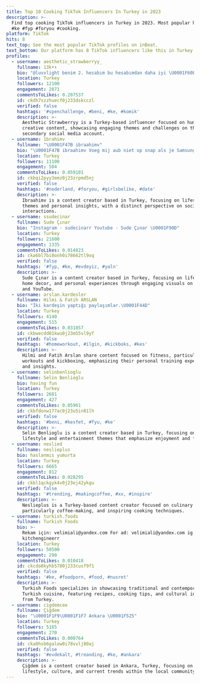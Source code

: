 ```yaml
---
title: Top 10 Cooking TikTok Influencers In Turkey in 2023
description: >-
  Find top cooking TikTok influencers in Turkey in 2023. Most popular hashtags:
  #ke #fyp #foryou #cooking.
platform: TikTok
hits: 8
text_top: See the most popular TikTok profiles on inBeat.
text_bottom: Our platform has 8 TikTok influencers like this in Turkey for you to pitch.
profiles:
  - username: aesthetic_strawberryy_
    fullname: 13k•⬇️
    bio: "@luvxlight benim 2. hesabım bu hesabımdan daha iyi \U0001F60E\U0001F602"
    location: Turkey
    followers: 12100
    engagement: 2071
    commentsToLikes: 0.207537
    id: ckdh7szzhuecf0j233dskcczl
    verified: false
    hashtags: '#spenchallenge, #beni, #ke, #komik'
    description: >-
      Aesthetic Strawberryy is a Turkey-based influencer focused on humor and
      creative content, showcasing engaging themes and challenges on their
      secondary social media account.
  - username: 1brahimv
    fullname: "\U0001F47B ibraahimv"
    bio: "\U0001F47B ibraahimv Voeg mij aub niet op snap als je Samsung hebt. \U0001F4CDRdam"
    location: Turkey
    followers: 11100
    engagement: 504
    commentsToLikes: 0.059101
    id: ckbqi2pyy3emz0j23zrpmd5nj
    verified: false
    hashtags: '#nederland, #foryou, #girlsbelike, #date'
    description: >-
      Ibraahimv is a content creator based in Turkey, focusing on lifestyle
      themes and personal insights, with a distinct perspective on social
      interactions.
  - username: ssudecinar
    fullname: Sude Çınar
    bio: "Instagram - sudecinarr Youtube - Sude Çınar \U0001F90D"
    location: Turkey
    followers: 21600
    engagement: 1335
    commentsToLikes: 0.014823
    id: cka6bl7bi0onh0i78662tl9xq
    verified: false
    hashtags: '#fyp, #ke, #evdeyiz, #yaln'
    description: >-
      Sude Çınar is a content creator based in Turkey, focusing on lifestyle,
      home decor, and personal experiences through engaging visuals on Instagram
      and YouTube.
  - username: arslan.kardesler
    fullname: Hilmi & Fatih ARSLAN
    bio: "İki kardeşin yaptığı paylaşımlar.\U0001F44D"
    location: Turkey
    followers: 4140
    engagement: 515
    commentsToLikes: 0.031857
    id: ckbwecdd01kwu0j23m55vl9yf
    verified: false
    hashtags: '#homeworkout, #ilgin, #kickboks, #kes'
    description: >-
      Hilmi and Fatih Arslan share content focused on fitness, particularly home
      workouts and kickboxing, emphasizing their personal training experiences
      and insights.
  - username: selinbenlioglu
    fullname: Selin Benlioglu
    bio: having fun
    location: Turkey
    followers: 2681
    engagement: 427
    commentsToLikes: 0.05961
    id: ckbfdonw177ac0j23u5in81lh
    verified: false
    hashtags: '#beni, #kesfet, #fyu, #ke'
    description: >-
      Selin Benlioglu is a content creator based in Turkey, focusing on
      lifestyle and entertainment themes that emphasize enjoyment and fun.
  - username: neslied
    fullname: neslieplus
    bio: haslanmıs yumurta
    location: Turkey
    followers: 6665
    engagement: 812
    commentsToLikes: 0.028295
    id: ckbl1qckgyk4v0j23ej42ykgu
    verified: false
    hashtags: '#trending, #makingcoffee, #xx, #inspire'
    description: >-
      Neslieplus is a Turkey-based content creator focused on culinary themes,
      particularly coffee-making, and inspiring cooking techniques.
  - username: turkish.foods
    fullname: Turkish Foods
    bio: >-
      Rekam için: velimiali@yandex.com For ad: velimiali@yandex.com ig:
      kitchengineerr
    location: Turkey
    followers: 50500
    engagement: 290
    commentsToLikes: 0.010418
    id: ckcdo8kyhb5780j233cusf9f1
    verified: false
    hashtags: '#ke, #foodporn, #food, #nusret'
    description: >-
      Turkish Foods specializes in showcasing traditional and contemporary
      Turkish cuisine, featuring recipes, cooking tips, and cultural insights
      from Turkey.
  - username: cigdemcee
    fullname: Çiğdem
    bio: "\U0001F1F9\U0001F1F7 Ankara \U0001F525"
    location: Turkey
    followers: 5165
    engagement: 270
    commentsToLikes: 0.000764
    id: cka0hsb6galow0i78vvlj80aj
    verified: false
    hashtags: '#evdekalt, #treanding, #ke, #ankara'
    description: >-
      Çiğdem is a content creator based in Ankara, Turkey, focusing on
      lifestyle, culture, and current trends within the local community.
---
```


